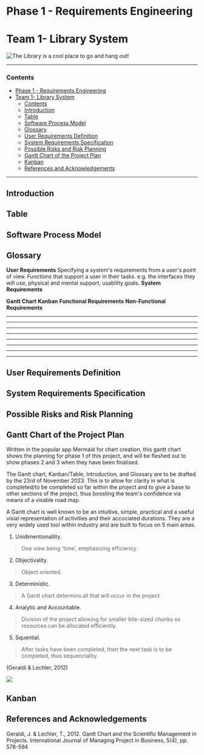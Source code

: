 # Phase 1 - Requirements Engineering

# Team 1- Library System
![The Library is a cool place to go and hang out!](https://th.bing.com/th/id/OIP.GBmXICXxseHDVOZBynhjPwHaEc?pid=ImgDet&rs=1 "The Library is a cool place to go and hang out!")
___
### Contents
- [Phase 1 - Requirements Engineering](#phase-1---requirements-engineering)
- [Team 1- Library System](#team-1--library-system)
    - [Contents](#contents)
  - [Introduction](#introduction)
  - [Table](#table)
  - [Software Process Model](#software-process-model)
  - [Glossary](#glossary)
  - [User Requirements Definition](#user-requirements-definition)
  - [System Requirements Specification](#system-requirements-specification)
  - [Possible Risks and Risk Planning](#possible-risks-and-risk-planning)
  - [Gantt Chart of the Project Plan](#gantt-chart-of-the-project-plan)
  - [Kanban](#kanban)
  - [References and Acknowledgements](#references-and-acknowledgements)
___
## Introduction
## Table
## Software Process Model
## Glossary
**User Requirements**
Specifying a system's requirements from a user's point of view. Functions that support a user in their tasks. e.g. the interfaces they will use, physical and mental support, usablilty goals.
**System Requirements**

**Gantt Chart**
**Kanban**
**Functional Requirements**
**Non-Functional Requirements**
****
****
****
****
****
****
****
****

## User Requirements Definition
## System Requirements Specification
## Possible Risks and Risk Planning
## Gantt Chart of the Project Plan
Written in the popular app Mermaid for chart creation, this gantt chart shows the planning for phase 1 of this project, and will be fleshed out to show phases 2 and 3 when they have been finalised.

The Gantt chart, Kanban/Table, Introduction, and Glossary are to be drafted by the 23rd of November 2023. This is to allow for clarity in what is completed/to be completed so far within the project and to give a base to other sections of the project, thus boosting the team's confidence via means of a visable road map.

A Gantt chart is well known to be an intuitive, simple, practical and a useful visial representation of activities and their accociated durations. They are a very widely used tool within industry and are built to focus on 5 main areas.
1) Unidimentionallity.
> One view being 'time', emphasizing efficiency.
2) Objectivality.
> Object oriented. 
3) Deterministic.
> A Gantt chart determins all that will occur in the project. 
4) Analytic and Accountable.
> Division of the project allowing for smaller bite-sized chunks so resources can be allocated efficiently. 
5) Squential.
> After tasks have been completed, then the next task is to be completed, thus sequenciality.

(Geraldi & Lechler, 2012)

[![](https://mermaid.ink/img/pako:eNq9VFtr2zAU_ivCz3Ib2WkHfm1oGCMQko4x8ItinTjabNk7khZC6X_f8S23JV1LYcYPls93O9JBz0FWKQiSIJfGudQwepx2BbAnkCUTbI7VD8gcmzZ19rCR2KOUdPBYYSkdY5NJOJuF3-lJTVe1xNGVYctq7bYSodHJwFo2I7uiw0y0zby1DSzJUDtu61LxKA6FCKNRFHMmVIf8RlUIfc2kUWwBa0AwpJYQYeuRy7UDZC37vmcs4LeGLUv2pQY3yJ1G_GoJsYBfXiOUYJy9ks7jSbh_ZfN4iNZQz5N5PFSvh1vurIPyLfEsvnPvjvLZC_mwAezr1xMutP1pO3H6YnUhjdEmf90csW4Uj_J-Un_11XG6NG2LxFJD5F5h3-YNS4S4pbdVOx_Dz8ZhpXy76Crzdg1sgqRH3PvDzg1RHrWRhbZwGr4fqVpkgtzji3vyJFcF3H6RZiX_h920qKyVuPugFbvsdTP8z8TF89-f6jA_g9xUug0gzQINE-b8OIgYjm3pV6V2RyLt4O3POCfo6HLP5_fRWdt5pviHWz-1nG8k8aLerluwpI64GIci6n3Go1e48TE3Jm7Mo7tw1GYcc3Y3VgEPSqBLVSu6k58beBrQLpaQBgl9KlhLX7g0SM0LQaV31XJnsiBx6IEHvm5u5YmWOcoySNaysPDyB2J72es?type=png)](https://mermaid.live/edit#pako:eNq9VFtr2zAU_ivCz3Ib2WkHfm1oGCMQko4x8ItinTjabNk7khZC6X_f8S23JV1LYcYPls93O9JBz0FWKQiSIJfGudQwepx2BbAnkCUTbI7VD8gcmzZ19rCR2KOUdPBYYSkdY5NJOJuF3-lJTVe1xNGVYctq7bYSodHJwFo2I7uiw0y0zby1DSzJUDtu61LxKA6FCKNRFHMmVIf8RlUIfc2kUWwBa0AwpJYQYeuRy7UDZC37vmcs4LeGLUv2pQY3yJ1G_GoJsYBfXiOUYJy9ks7jSbh_ZfN4iNZQz5N5PFSvh1vurIPyLfEsvnPvjvLZC_mwAezr1xMutP1pO3H6YnUhjdEmf90csW4Uj_J-Un_11XG6NG2LxFJD5F5h3-YNS4S4pbdVOx_Dz8ZhpXy76Crzdg1sgqRH3PvDzg1RHrWRhbZwGr4fqVpkgtzji3vyJFcF3H6RZiX_h920qKyVuPugFbvsdTP8z8TF89-f6jA_g9xUug0gzQINE-b8OIgYjm3pV6V2RyLt4O3POCfo6HLP5_fRWdt5pviHWz-1nG8k8aLerluwpI64GIci6n3Go1e48TE3Jm7Mo7tw1GYcc3Y3VgEPSqBLVSu6k58beBrQLpaQBgl9KlhLX7g0SM0LQaV31XJnsiBx6IEHvm5u5YmWOcoySNaysPDyB2J72es)

## Kanban


## References and Acknowledgements
Geraldi, J. & Lechler, T., 2012. Gantt Chart and the Scientific Management in Projects. International Journal of Managing Project in Business, 5(4), pp. 578-594